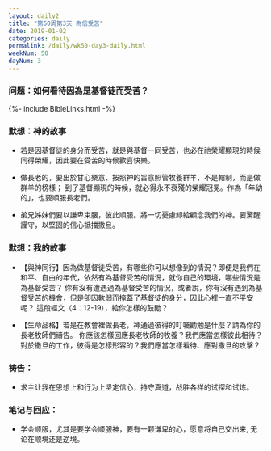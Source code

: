 ```yaml
---
layout: daily2
title: "第50周第3天 為信受苦"
date: 2019-01-02
categories: daily
permalink: /daily/wk50-day3-daily.html
weekNum: 50
dayNum: 3
---
```


### 问题：如何看待因為是基督徒而受苦？

{%- include BibleLinks.html -%}

### 默想：神的故事 
+ 若是因基督徒的身分而受苦，就是與基督一同受苦，也必在祂榮耀顯現的時候同得榮耀，因此要在受苦的時候歡喜快樂。

+ 做長老的，要出於甘心樂意、按照神的旨意照管牧養群羊，不是轄制，而是做群羊的榜樣；
到了基督顯現的時候，就必得永不衰殘的榮耀冠冕。作為「年幼的」，也要順服長老們。

+ 弟兄姊妹們要以謙卑束腰，彼此順服。將一切憂慮卸給顧念我們的神。要驚醒謹守，以堅固的信心抵擋撒旦。

### 默想：我的故事
+ 【與神同行】因為做基督徒受苦，有哪些你可以想像到的情況？即便是我們在和平、自由的年代，依然有為基督受苦的情況，就你自己的環境，哪些情況是為基督受苦？
你有沒有遭遇過為基督受苦的情況，或者說，你有沒有遇到為基督受苦的機會，但是卻因軟弱而掩蓋了基督徒的身分，因此心裡一直不平安呢？
這段經文（4：12-19），給你怎樣的鼓勵？

+ 【生命品格】若是在教會裡做長老，神通過彼得的叮囑勸勉是什麼？請為你的長老牧師們禱告。
你應該怎樣回應長老牧師的牧養？我們應當怎樣彼此相待？對於撒旦的工作，彼得是怎樣形容的？我們應當怎樣看待、應對撒旦的攻擊？

### 祷告：

+ 求主让我在思想上和行为上坚定信心，持守真道，战胜各样的试探和试炼。

### 笔记与回应：

+ 学会顺服，尤其是要学会顺服神，要有一颗谦卑的心，愿意将自己交出来, 无论在顺境还是逆境。

